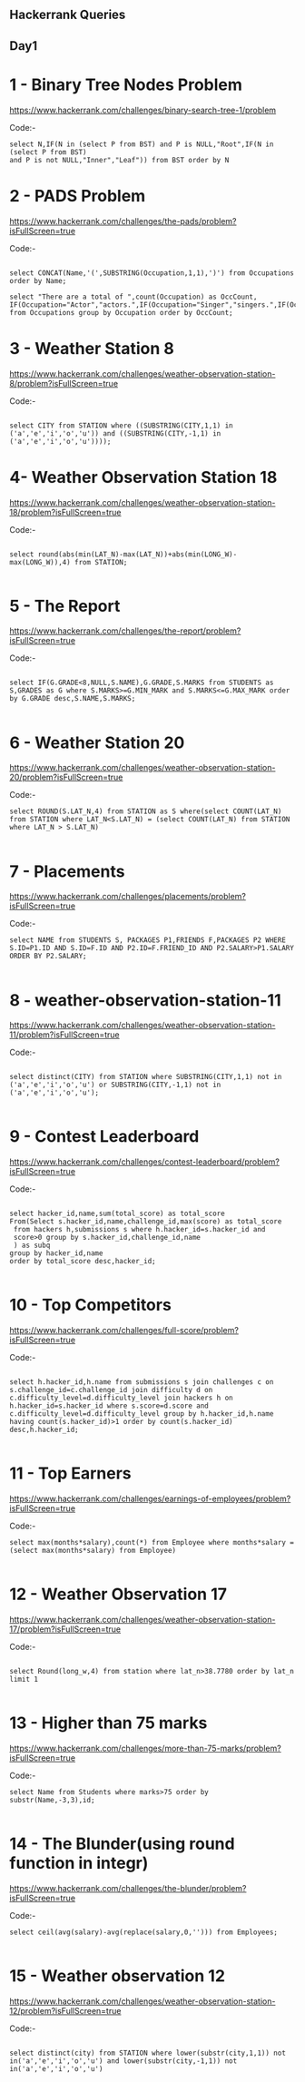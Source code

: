 ## Hackerrank Queries



## Day1


# 1 - Binary Tree Nodes Problem


https://www.hackerrank.com/challenges/binary-search-tree-1/problem


Code:-
    
   ``` 
   select N,IF(N in (select P from BST) and P is NULL,"Root",IF(N in (select P from BST)  
   and P is not NULL,"Inner","Leaf")) from BST order by N

   ```


# 2 - PADS Problem


https://www.hackerrank.com/challenges/the-pads/problem?isFullScreen=true


Code:-
    
   ``` 
   
   select CONCAT(Name,'(',SUBSTRING(Occupation,1,1),')') from Occupations order by Name;

   select "There are a total of ",count(Occupation) as OccCount,
   IF(Occupation="Actor","actors.",IF(Occupation="Singer","singers.",IF(Occupation="Doctor","doctors.","professors."))) from Occupations group by Occupation order by OccCount;

   ```



# 3 - Weather Station 8


https://www.hackerrank.com/challenges/weather-observation-station-8/problem?isFullScreen=true


Code:-
    
   ``` 
   
   select CITY from STATION where ((SUBSTRING(CITY,1,1) in ('a','e','i','o','u')) and ((SUBSTRING(CITY,-1,1) in ('a','e','i','o','u'))));

   ```


# 4- Weather Observation Station 18


https://www.hackerrank.com/challenges/weather-observation-station-18/problem?isFullScreen=true


Code:-
    
   ``` 
   
   select round(abs(min(LAT_N)-max(LAT_N))+abs(min(LONG_W)-max(LONG_W)),4) from STATION;


   ```



#  5 - The Report


https://www.hackerrank.com/challenges/the-report/problem?isFullScreen=true


Code:-
    
   ``` 
   
   select IF(G.GRADE<8,NULL,S.NAME),G.GRADE,S.MARKS from STUDENTS as S,GRADES as G where S.MARKS>=G.MIN_MARK and S.MARKS<=G.MAX_MARK order by G.GRADE desc,S.NAME,S.MARKS;


   ```
   
   
   
#  6 - Weather Station 20


https://www.hackerrank.com/challenges/weather-observation-station-20/problem?isFullScreen=true


Code:-
    
   ``` 
   select ROUND(S.LAT_N,4) from STATION as S where(select COUNT(LAT_N) from STATION where LAT_N<S.LAT_N) = (select COUNT(LAT_N) from STATION where LAT_N > S.LAT_N)


   ```
   
   
   
# 7 - Placements


https://www.hackerrank.com/challenges/placements/problem?isFullScreen=true


Code:-
    
   ``` 
   select NAME from STUDENTS S, PACKAGES P1,FRIENDS F,PACKAGES P2 WHERE S.ID=P1.ID AND S.ID=F.ID AND P2.ID=F.FRIEND_ID AND P2.SALARY>P1.SALARY ORDER BY P2.SALARY;


   ```
   
   
   
# 8 - weather-observation-station-11


https://www.hackerrank.com/challenges/weather-observation-station-11/problem?isFullScreen=true


Code:-
    
   ``` 
   
   select distinct(CITY) from STATION where SUBSTRING(CITY,1,1) not in ('a','e','i','o','u') or SUBSTRING(CITY,-1,1) not in ('a','e','i','o','u');


   ```
   
   
   
   
 # 9 - Contest Leaderboard


https://www.hackerrank.com/challenges/contest-leaderboard/problem?isFullScreen=true


Code:-
    
   ``` 
   
  select hacker_id,name,sum(total_score) as total_score 
From(Select s.hacker_id,name,challenge_id,max(score) as total_score
    from hackers h,submissions s where h.hacker_id=s.hacker_id and
    score>0 group by s.hacker_id,challenge_id,name
    ) as subq
group by hacker_id,name
order by total_score desc,hacker_id;


   ```
   
   
   
   
# 10 - Top Competitors


https://www.hackerrank.com/challenges/full-score/problem?isFullScreen=true


Code:-
    
   ``` 
   
  select h.hacker_id,h.name from submissions s join challenges c on s.challenge_id=c.challenge_id join difficulty d on c.difficulty_level=d.difficulty_level join hackers h on h.hacker_id=s.hacker_id where s.score=d.score and c.difficulty_level=d.difficulty_level group by h.hacker_id,h.name having count(s.hacker_id)>1 order by count(s.hacker_id) desc,h.hacker_id;


   ```
   
   
   
   
   
   
# 11 - Top Earners


https://www.hackerrank.com/challenges/earnings-of-employees/problem?isFullScreen=true


Code:-
    
   ``` 
   select max(months*salary),count(*) from Employee where months*salary = (select max(months*salary) from Employee)


   ```
   
   
   
# 12 - Weather Observation 17


https://www.hackerrank.com/challenges/weather-observation-station-17/problem?isFullScreen=true


Code:-
    
   ``` 
   
   select Round(long_w,4) from station where lat_n>38.7780 order by lat_n limit 1


   ```
   
   
   
 # 13 - Higher than 75 marks

https://www.hackerrank.com/challenges/more-than-75-marks/problem?isFullScreen=true


Code:-
    
   ``` 
   select Name from Students where marks>75 order by substr(Name,-3,3),id;


   ```
   


# 14 - The Blunder(using round function in integr)

https://www.hackerrank.com/challenges/the-blunder/problem?isFullScreen=true


Code:-
    
   ``` 
   select ceil(avg(salary)-avg(replace(salary,0,''))) from Employees;


   ```




# 15 - Weather observation 12

https://www.hackerrank.com/challenges/weather-observation-station-12/problem?isFullScreen=true


Code:-
    
   ``` 
   
   select distinct(city) from STATION where lower(substr(city,1,1)) not in('a','e','i','o','u') and lower(substr(city,-1,1)) not in('a','e','i','o','u')

   ```
